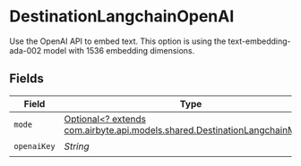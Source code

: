 # DestinationLangchainOpenAI

Use the OpenAI API to embed text. This option is using the text-embedding-ada-002 model with 1536 embedding dimensions.


## Fields

| Field                                                                                                                         | Type                                                                                                                          | Required                                                                                                                      | Description                                                                                                                   |
| ----------------------------------------------------------------------------------------------------------------------------- | ----------------------------------------------------------------------------------------------------------------------------- | ----------------------------------------------------------------------------------------------------------------------------- | ----------------------------------------------------------------------------------------------------------------------------- |
| `mode`                                                                                                                        | [Optional<? extends com.airbyte.api.models.shared.DestinationLangchainMode>](../../models/shared/DestinationLangchainMode.md) | :heavy_minus_sign:                                                                                                            | N/A                                                                                                                           |
| `openaiKey`                                                                                                                   | *String*                                                                                                                      | :heavy_check_mark:                                                                                                            | N/A                                                                                                                           |